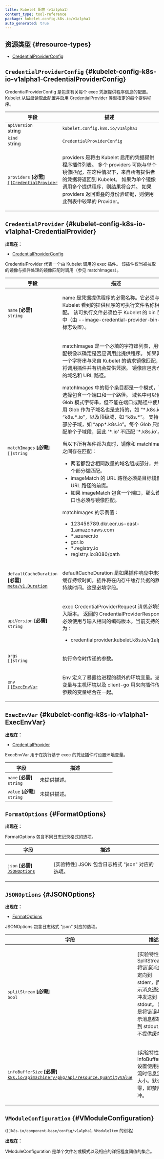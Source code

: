 ```yaml
---
title: Kubelet 配置（v1alpha1）
content_type: tool-reference
package: kubelet.config.k8s.io/v1alpha1
auto_generated: true
---
```


<!--
title: Kubelet Configuration (v1alpha1)
content_type: tool-reference
package: kubelet.config.k8s.io/v1alpha1
auto_generated: true
-->

<!--
## Resource Types 


- [CredentialProviderConfig](#kubelet-config-k8s-io-v1alpha1-CredentialProviderConfig)
-->
## 资源类型 {#resource-types}

- [CredentialProviderConfig](#kubelet-config-k8s-io-v1alpha1-CredentialProviderConfig)

<!--
## `CredentialProviderConfig`     {#kubelet-config-k8s-io-v1alpha1-CredentialProviderConfig}
-->
## `CredentialProviderConfig`     {#kubelet-config-k8s-io-v1alpha1-CredentialProviderConfig}

<!--
<p>CredentialProviderConfig is the configuration containing information about
each exec credential provider. Kubelet reads this configuration from disk and enables
each provider as specified by the CredentialProvider type.</p>
-->
<p>CredentialProviderConfig 是包含有关每个 exec 凭据提供程序信息的配置。
Kubelet 从磁盘读取此配置并启用 CredentialProvider 类型指定的每个提供程序。</p>

<!--
<table class="table">
<thead><tr><th width="30%">Field</th><th>Description</th></tr></thead>
<tbody>
-->
<table class="table">
<thead><tr><th width="30%">字段</th><th>描述</th></tr></thead>
<tbody>

<!--
<tr><td><code>apiVersion</code><br/>string</td><td><code>kubelet.config.k8s.io/v1alpha1</code></td></tr>
<tr><td><code>kind</code><br/>string</td><td><code>CredentialProviderConfig</code></td></tr>
-->
<tr><td><code>apiVersion</code><br/>string</td><td><code>kubelet.config.k8s.io/v1alpha1</code></td></tr>
<tr><td><code>kind</code><br/>string</td><td><code>CredentialProviderConfig</code></td></tr>

<!--
<tr><td><code>providers</code> <B>[Required]</B><br/>
<a href="#kubelet-config-k8s-io-v1alpha1-CredentialProvider"><code>[]CredentialProvider</code></a>
</td>
<td>
   <p>providers is a list of credential provider plugins that will be enabled by the kubelet.
Multiple providers may match against a single image, in which case credentials
from all providers will be returned to the kubelet. If multiple providers are called
for a single image, the results are combined. If providers return overlapping
auth keys, the value from the provider earlier in this list is used.</p>
</td>
</tr>
</tbody>
</table>
-->
<tr><td><code>providers</code> <B>[必需]</B><br/>
<a href="#kubelet-config-k8s-io-v1alpha1-CredentialProvider"><code>[]CredentialProvider</code></a>
</td>
<td>
   <p>providers 是将由 Kubelet 启用的凭据提供程序插件列表。
多个 providers 可能与单个镜像匹配，在这种情况下，来自所有提供者的凭据将返回到 Kubelet。
如果为单个镜像调用多个提供程序，则结果将合并。
如果 providers 返回重叠的身份验证键，则使用此列表中较早的 Provider。</p>
</td>
</tr>
</tbody>
</table>

<!--
## `CredentialProvider`     {#kubelet-config-k8s-io-v1alpha1-CredentialProvider}
    

**Appears in:**

- [CredentialProviderConfig](#kubelet-config-k8s-io-v1alpha1-CredentialProviderConfig)
-->
## `CredentialProvider`     {#kubelet-config-k8s-io-v1alpha1-CredentialProvider}
   
**出现在：**

- [CredentialProviderConfig](#kubelet-config-k8s-io-v1alpha1-CredentialProviderConfig)

<!--
<p>CredentialProvider represents an exec plugin to be invoked by the kubelet. The plugin is only
invoked when an image being pulled matches the images handled by the plugin (see matchImages).</p>
-->
<p>CredentialProvider 代表一个由 Kubelet 调用的 exec 插件。 
该插件仅当被拉取的镜像与插件处理的镜像匹配时调用（参见 matchImages）。</p>

<!--
<table class="table">
<thead><tr><th width="30%">Field</th><th>Description</th></tr></thead>
<tbody>
<tr><td><code>name</code> <B>[Required]</B><br/>
<code>string</code>
</td>
<td>
   <p>name is the required name of the credential provider. It must match the name of the
provider executable as seen by the kubelet. The executable must be in the kubelet's
bin directory (set by the --image-credential-provider-bin-dir flag).</p>
</td>
-->
<table class="table">
<thead><tr><th width="30%">字段</th><th>描述</th></tr></thead>
<tbody>
<tr><td><code>name</code> <B>[必需]</B><br/>
<code>string</code>
</td>
<td>
   <p>name 是凭据提供程序的必需名称。它必须与 Kubelet 看到的提供程序的可执行文件名称相匹配。
   该可执行文件必须位于 Kubelet 的 bin 目录中（由 --image-credential-provider-bin-dir 标志设置）。</p>
</td>

<!--
</tr>
<tr><td><code>matchImages</code> <B>[Required]</B><br/>
<code>[]string</code>
</td>
<td>
   <p>matchImages is a required list of strings used to match against images in order to
determine if this provider should be invoked. If one of the strings matches the
requested image from the kubelet, the plugin will be invoked and given a chance
to provide credentials. Images are expected to contain the registry domain
and URL path.</p>
-->
</tr>
<tr><td><code>matchImages</code> <B>[必需]</B><br/>
<code>[]string</code>
</td>
<td>
   <p>matchImages 是一个必填的字符串列表，用于匹配镜像以确定是否应调用此提供程序。
如果其中一个字符串与来自 Kubelet 的请求镜像匹配，则将调用插件并有机会提供凭据。
镜像应包含仓库的域名和 URL 路径。</p>

<!--
<p>Each entry in matchImages is a pattern which can optionally contain a port and a path.
Globs can be used in the domain, but not in the port or the path. Globs are supported
as subdomains like '<em>.k8s.io' or 'k8s.</em>.io', and top-level-domains such as 'k8s.<em>'.
Matching partial subdomains like 'app</em>.k8s.io' is also supported. Each glob can only match
a single subdomain segment, so *.io does not match *.k8s.io.</p>
<p>A match exists between an image and a matchImage when all of the below are true:</p>
-->
<p>matchImages 中的每个条目都是一个模式，可以选择包含一个端口和一个路径。
域名中可以使用 Glob 模式字符串，但不能在端口或路径中使用
使用 Glob 作为子域名也是支持的，如 “*.k8s.io” 或 “k8s.*.io”，以及顶级域，如 “k8s.*”。
支持匹配部分子域，如 “app*.k8s.io”。每个 Glob 只能匹配单个子域段，因此 '*.io' 不匹配 '*.k8s.io'。</p>
<p>当以下所有条件都为真时，镜像和 matchImage 之间存在匹配：</p>

<!--
<ul>
<li>Both contain the same number of domain parts and each part matches.</li>
<li>The URL path of an imageMatch must be a prefix of the target image URL path.</li>
<li>If the imageMatch contains a port, then the port must match in the image as well.</li>
</ul>
<p>Example values of matchImages:</p>
<ul>
<li>123456789.dkr.ecr.us-east-1.amazonaws.com</li>
<li>*.azurecr.io</li>
<li>gcr.io</li>
<li><em>.</em>.registry.io</li>
<li>registry.io:8080/path</li>
</ul>
</td>
</tr>
-->
<ul>
<li>两者都包含相同数量的域名组成部分，并且每个部分都匹配。</li>
<li>imageMatch 的 URL 路径必须是目标镜像 URL 路径的前缀。</li>
<li>如果 imageMatch 包含一个端口，那么该端口也必须与镜像匹配。</li>
</ul>
<p>matchImages 的示例值：</p>
<ul>
<li>123456789.dkr.ecr.us-east-1.amazonaws.com</li>
<li>*.azurecr.io</li>
<li>gcr.io</li>
<li>*.registry.io</li>
<li>registry.io:8080/path</li>
</ul>
</td>
</tr>

<!--
<tr><td><code>defaultCacheDuration</code> <B>[Required]</B><br/>
<a href="https://pkg.go.dev/k8s.io/apimachinery/pkg/apis/meta/v1#Duration"><code>meta/v1.Duration</code></a>
</td>
<td>
   <p>defaultCacheDuration is the default duration the plugin will cache credentials in-memory
if a cache duration is not provided in the plugin response. This field is required.</p>
</td>
</tr>
<tr><td><code>apiVersion</code> <B>[Required]</B><br/>
<code>string</code>
</td>
-->
<tr><td><code>defaultCacheDuration</code> <B>[必需]</B><br/>
<a href="https://pkg.go.dev/k8s.io/apimachinery/pkg/apis/meta/v1#Duration"><code>meta/v1.Duration</code></a>
</td>
<td>
   <p>defaultCacheDuration 是如果插件响应中未提供缓存持续时间，插件将在内存中缓存凭据的默认持续时间。这是必填字段。</p>
</td>
</tr>
<tr><td><code>apiVersion</code> <B>[必需]</B><br/>
<code>string</code>
</td>

<!--
<td>
   <p>Required input version of the exec CredentialProviderRequest. The returned CredentialProviderResponse
MUST use the same encoding version as the input. Current supported values are:</p>
<ul>
<li>credentialprovider.kubelet.k8s.io/v1alpha1</li>
</ul>
</td>
</tr>
<tr><td><code>args</code><br/>
<code>[]string</code>
</td>
<td>
   <p>Arguments to pass to the command when executing it.</p>
</td>
</tr>
-->
<td>
   <p>exec CredentialProviderRequest 请求必填的输入版本。
返回的 CredentialProviderResponse 必须使用与输入相同的编码版本。当前支持的值为：</p>
<ul>
<li>credentialprovider.kubelet.k8s.io/v1alpha1</li>
</ul>
</td>
</tr>
<tr><td><code>args</code><br/>
<code>[]string</code>
</td>
<td>
   <p>执行命令时传递的参数。</p>
</td>
</tr>

<!--
<tr><td><code>env</code><br/>
<a href="#kubelet-config-k8s-io-v1alpha1-ExecEnvVar"><code>[]ExecEnvVar</code></a>
</td>
<td>
   <p>Env defines additional environment variables to expose to the process. These
are unioned with the host's environment, as well as variables client-go uses
to pass argument to the plugin.</p>
</td>
</tr>
</tbody>
</table>
-->
<tr><td><code>env</code><br/>
<a href="#kubelet-config-k8s-io-v1alpha1-ExecEnvVar"><code>[]ExecEnvVar</code></a>
</td>
<td>
   <p>Env 定义了暴露给进程的额外的环境变量。这些变量与主机环境以及 client-go 用来向插件传递参数的变量结合在一起。</p>
</td>
</tr>
</tbody>
</table>

<!--
## `ExecEnvVar`     {#kubelet-config-k8s-io-v1alpha1-ExecEnvVar}
    

**Appears in:**

- [CredentialProvider](#kubelet-config-k8s-io-v1alpha1-CredentialProvider)
-->
## `ExecEnvVar`     {#kubelet-config-k8s-io-v1alpha1-ExecEnvVar}
    

**出现在：**

- [CredentialProvider](#kubelet-config-k8s-io-v1alpha1-CredentialProvider)

<!--
<p>ExecEnvVar is used for setting environment variables when executing an exec-based
credential plugin.</p>
-->
<p>ExecEnvVar 用于在执行基于 exec 的凭证插件时设置环境变量。</p>

<!--
<table class="table">
<thead><tr><th width="30%">Field</th><th>Description</th></tr></thead>
<tbody>
-->
<table class="table">
<thead><tr><th width="30%">字段</th><th>描述</th></tr></thead>
<tbody>

<!--
<tr><td><code>name</code> <B>[Required]</B><br/>
<code>string</code>
</td>
<td>
   <span class="text-muted">No description provided.</span></td>
</tr>
<tr><td><code>value</code> <B>[Required]</B><br/>
<code>string</code>
</td>
<td>
   <span class="text-muted">No description provided.</span></td>
</tr>
</tbody>
</table>
-->
<tr><td><code>name</code> <B>[必需]</B><br/>
<code>string</code>
</td>
<td>
   <span class="text-muted">未提供描述。</span></td>
</tr>
<tr><td><code>value</code> <B>[必需]</B><br/>
<code>string</code>
</td>
<td>
   <span class="text-muted">未提供描述。</span></td>
</tr>
</tbody>
</table>
    
<!--
## `FormatOptions`     {#FormatOptions}
    

**Appears in:**
-->
## `FormatOptions`     {#FormatOptions}


**出现在：**

<!--
<p>FormatOptions contains options for the different logging formats.</p>
-->
<p>FormatOptions 包含不同日志记录格式的选项。</p>

<!--
<table class="table">
<thead><tr><th width="30%">Field</th><th>Description</th></tr></thead>
<tbody>
-->
<table class="table">
<thead><tr><th width="30%">字段</th><th>描述</th></tr></thead>
<tbody>
    
<!--
<tr><td><code>json</code> <B>[Required]</B><br/>
<a href="#JSONOptions"><code>JSONOptions</code></a>
</td>
<td>
   <p>[Experimental] JSON contains options for logging format &quot;json&quot;.</p>
</td>
</tr>
</tbody>
</table>
-->
<tr><td><code>json</code> <B>[必需]</B><br/>
<a href="#JSONOptions"><code>JSONOptions</code></a>
</td>
<td>
    <p>[实验特性] JSON 包含日志格式 &quot;json&quot; 对应的选项。</p>
</td>
</tr>
</tbody>
</table>

<!--
## `JSONOptions`     {#JSONOptions}
    

**Appears in:**

- [FormatOptions](#FormatOptions)
-->
## `JSONOptions`     {#JSONOptions}
    

**出现在：**

- [FormatOptions](#FormatOptions)

<!--
<p>JSONOptions contains options for logging format &quot;json&quot;.</p>


<table class="table">
<thead><tr><th width="30%">Field</th><th>Description</th></tr></thead>
<tbody>
-->
<p>JSONOptions 包含日志格式 &quot;json&quot; 对应的选项。</p>


<table class="table">
<thead><tr><th width="30%">字段</th><th>描述</th></tr></thead>
<tbody>
    
<!--
<tr><td><code>splitStream</code> <B>[Required]</B><br/>
<code>bool</code>
</td>
<td>
   <p>[Experimental] SplitStream redirects error messages to stderr while
info messages go to stdout, with buffering. The default is to write
both to stdout, without buffering.</p>
</td>
-->
<tr><td><code>splitStream</code> <B>[必需]</B><br/>
<code>bool</code>
</td>
<td>
    <p>[实验特性] SplitStream 将错误消息重定向到 stderr，而提示消息通过缓冲发送到 stdout。
   默认是将错误与提示消息都输出到 stdout，且不提供缓存。</p>
</td>

<!--
</tr>
<tr><td><code>infoBufferSize</code> <B>[Required]</B><br/>
<a href="https://pkg.go.dev/k8s.io/apimachinery/pkg/api/resource#QuantityValue"><code>k8s.io/apimachinery/pkg/api/resource.QuantityValue</code></a>
</td>
<td>
   <p>[Experimental] InfoBufferSize sets the size of the info stream when
using split streams. The default is zero, which disables buffering.</p>
</td>
</tr>
</tbody>
</table>
-->
</tr>
<tr><td><code>infoBufferSize</code> <B>[必需]</B><br/>
<a href="https://pkg.go.dev/k8s.io/apimachinery/pkg/api/resource#QuantityValue"><code>k8s.io/apimachinery/pkg/api/resource.QuantityValue</code></a>
</td>
<td>
   <p>[实验特性] InfoBufferSize 设置使用拆分流时信息流的大小。默认为零，即禁用缓冲。</p>
</td>
</tr>
</tbody>
</table>

<!--
## `VModuleConfiguration`     {#VModuleConfiguration}
    
(Alias of `[]k8s.io/component-base/config/v1alpha1.VModuleItem`)

**Appears in:**
-->
## `VModuleConfiguration`     {#VModuleConfiguration}
    
(`[]k8s.io/component-base/config/v1alpha1.VModuleItem` 的别名)

**出现在：**

<!--
<p>VModuleConfiguration is a collection of individual file names or patterns
and the corresponding verbosity threshold.</p>
-->
<p>VModuleConfiguration 是单个文件名或模式以及相应的详细程度阈值的集合。</p>


